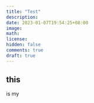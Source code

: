 ```yaml
---
title: "Test"
description: 
date: 2023-01-07T19:54:25+08:00
image: 
math: 
license: 
hidden: false
comments: true
draft: true
---
```


## this 
is
my